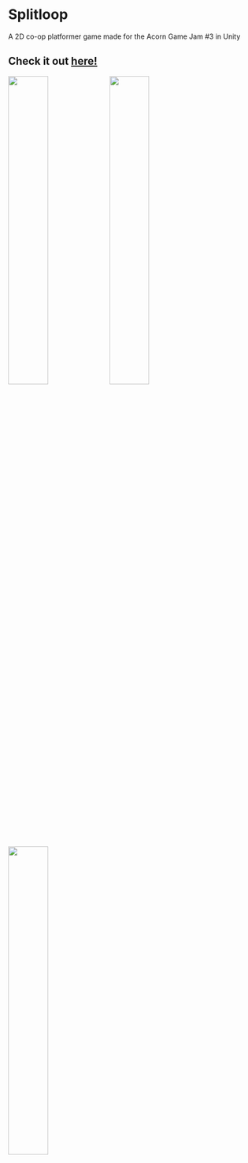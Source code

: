 # Splitloop
A 2D co-op platformer game made for the Acorn Game Jam #3 in Unity

## Check it out [here!](https://savagegod22.itch.io/splitloop)
<p float="left">
  <img src="https://github.com/savagegod22/splitloop/blob/c351cbb36bdbca52dd46590764223c7526f04244/Assets/Github%20Images/img1.png" width="40%" />
  <img src="https://github.com/savagegod22/splitloop/blob/c351cbb36bdbca52dd46590764223c7526f04244/Assets/Github%20Images/img2.png" width="40%" />
  <img src="https://github.com/savagegod22/splitloop/blob/c351cbb36bdbca52dd46590764223c7526f04244/Assets/Github%20Images/img3.png" width="40%" />
</p>
